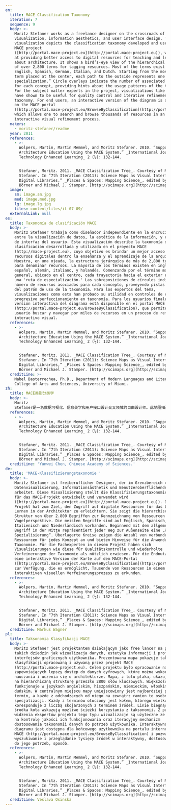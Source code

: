 ```yaml
---
en:
  title: MACE Classification Taxonomy
  iteration: 7
  sequence: 9
  body: >-
    Moritz Stefaner works as a freelance designer on the crossroads of data
    visualization, information aesthetics, and user interface design. This
    visualization depicts the classification taxonomy developed and used in the
    MACE project
    ([http://portal.mace-project.eu](http://portal.mace-project.eu)), which aims
    at providing better access to digital resources for teaching and learning
    about architecture. It shows a bird’s-eye view of the hierarchical structure
    of over 2,800 terms for tagging resources. Most of the terms exist in
    English, Spanish, German, Italian, and Dutch. Starting from the most general
    term placed at the center, each path to the outside represents one “route of
    specialization.” Circle overlays indicate the number of associated resources
    for each concept, providing hints about the usage patterns of the taxonomy.
    For the subject matter experts in the project, visualizations like these
    have shown to be useful for quality control and iterative refinements of the
    taxonomy. For end users, an interactive version of the diagram is available
    on the MACE portal
    ([http://portal.mace-project.eu/BrowseByClassification](http://portal.mace-project.eu/BrowseByClassification)),
    which allows one to search and browse thousands of resources in an
    interactive visual refinement process.
  makers:
    - moritz-stefaner/readme
  year: 2011
  references:
    - >-
      Wolpers, Martin, Martin Memmel, and Moritz Stefaner. 2010. “Supporting
      Architecture Education Using the MACE System.” _International Journal of
      Technology Enhanced Learning_ 2 (½): 132-144.


      Stefaner, Moritz. 2011. _MACE Classification Tree_. Courtesy of Moritz
      Stefaner. In “7th Iteration (2011): Science Maps as Visual Interfaces to
      Digital Libraries,” _Places & Spaces: Mapping Science_, edited by Katy
      Börner and Michael J. Stamper. [http://scimaps.org](http://scimaps.org).
  image:
    sm: image.sm.jpg
    med: image.med.jpg
    lg: image.lg.jpg
    tiles: content/tiles/it-07-09/
  externalLink: null
es:
  title: Taxonomía de clasificación MACE
  body: >-
    Moritz Stefaner trabaja como diseñador indepewndiente en la encrucijada
    entre la visualización de datos, la estética de la información, y el diseño
    de interfaz del usuario. Esta visualización describe la taxonomía de
    clasificación desarrollada y utilizada en el proyecto MACE
    (http://mace-project.eu), cuyo objetivo es brindar un mejor acceso a los
    recursos digitales dentro la enseñanza y el aprendizaje de la arquitectura.
    Muestra, en una ojeada, la estructura jerárquica de más de 2,800 términos
    para denominar recursos. La mayoría de los términos existen en inglés,
    español, alemán, italiano, y holandés. Comenzando por el término más
    general, ubicado en el centro, cada trayectoria hacia el exterior representa
    una 'ruta de especialización.' Las sobreposiciones de círculos indican el
    número de recursos asociados para cada concepto, proveyendo pistas acerca
    del patrón de uso de la taxonomía. Para los expertos del tema,
    visualizaciones como esta han probado su utilidad en controles de calidad y
    progresivo perfeccionamiento en taxonomía. Para los usuarios finales, una
    versión interactiva del diagrama está disponible en el portal MACE
    (http://portal.mace-project.eu/BrowseByClassification), que permite al
    usuario buscar y navegar por miles de recursos en un proceso de refinamiento
    interactivo visual.
  references:
    - >-
      Wolpers, Martin, Martin Memmel, and Moritz Stefaner. 2010. “Supporting
      Architecture Education Using the MACE System.” _International Journal of
      Technology Enhanced Learning_ 2 (½): 132-144.


      Stefaner, Moritz. 2011. _MACE Classification Tree_. Courtesy of Moritz
      Stefaner. In “7th Iteration (2011): Science Maps as Visual Interfaces to
      Digital Libraries,” _Places & Spaces: Mapping Science_, edited by Katy
      Börner and Michael J. Stamper. [http://scimaps.org](http://scimaps.org).
  creditLine: >-
    Mabel Basterrechea, Ph.D., Department of Modern Languages and Literatures,
    College of Arts and Sciences, University of Miami.
zh:
  title: MACE类别分类学
  body: >-
    Moritz
    Stefaner是一名数据可视化、信息美学和用户接口设计交叉领域的自由设计师。此地图描述了为MACE项目(http://mace-project.eu)开发和使用的分类系统。MACE项目旨在为教授和学习建筑提供更好的数字资源接口。地图以鸟瞰的方式展示了2800个标签资源的层级机构。这些标签条目主要以英语、西班牙语、德语、意大利语和荷兰语存在。从最普通的位于中间的条目开始，向外呈现的每条路径都代表了一条专业领域之路。圆形的覆盖区域表示的每个概念相关资源的数目，这也暗示了分类系统的使用模式。对项目中的主题内容专家而言，此地图对于分类系统的质量控制和迭代提升都是有用的。对于终端用户，图表的交互版本可以从MACE门户网站(http://portal.mace-project.eu/BrowseByClassification)上获得，此网站允许用户在可视化交互提升过程中检索和浏览上千种资源。
  references:
    - >-
      Wolpers, Martin, Martin Memmel, and Moritz Stefaner. 2010. “Supporting
      Architecture Education Using the MACE System.” _International Journal of
      Technology Enhanced Learning_ 2 (½): 132-144.


      Stefaner, Moritz. 2011. _MACE Classification Tree_. Courtesy of Moritz
      Stefaner. In “7th Iteration (2011): Science Maps as Visual Interfaces to
      Digital Libraries,” _Places & Spaces: Mapping Science_, edited by Katy
      Börner and Michael J. Stamper. [http://scimaps.org](http://scimaps.org).
  creditLine: 'Yunwei Chen, Chinese Academy of Sciences.'
de:
  title: 'MACE-Klassifizierungstaxonomie '
  body: >-
    Moritz Stefaner ist freiberuflicher Designer, der im Grenzbereich von
    Datenvisualisierung, Informationsästhetik und Benutzeroberflächendesign
    arbeitet. Diese Visualisierung stellt die Klassifizierungstaxonomie dar, die
    für das MACE-Projekt entwickelt und verwendet wird
    ([http://portal.mace-project.eu](http://portal.mace-project.eu)). Dieses
    Projekt hat zum Ziel, den Zugriff auf digitale Ressourcen für das Lehren und
    Lernen in der Architektur zu erleichtern. Sie zeigt die hierarchische
    Struktur von über 2.800 Begriffen zur Kennzeichnung von Ressourcen aus der
    Vogelperspektive. Die meisten Begriffe sind auf Englisch, Spanisch, Deutsch,
    Italienisch und Niederländisch vorhanden. Beginnend mit dem allgemeinsten
    Begriff in der Mitte repräsentiert jeder Weg zur Außenseite eine „Route der
    Spezialisierung“. Überlagerte Kreise zeigen die Anzahl von verbundenen
    Ressourcen für jedes Konzept an und bieten Hinweise für die Anwendung der
    Taxonomie. Für die Fachexperten in diesem Projekt haben sich
    Visualisierungen wie diese für Qualitätskontrolle und wiederholte
    Verfeinerungen der Taxonomie als nützlich erwiesen. Für die Endnutzer steht
    eine interaktive Version der Karte auf dem MACE-Portal
    ([http://portal.mace-project.eu/BrowseByClassification](http://portal.mace-project.eu/BrowseByClassification))
    zur Verfügung, die es ermöglicht, Tausende von Ressourcen in einem
    interaktiven visuellen Verfeinerungsprozess zu erkunden.
  references:
    - >-
      Wolpers, Martin, Martin Memmel, and Moritz Stefaner. 2010. “Supporting
      Architecture Education Using the MACE System.” _International Journal of
      Technology Enhanced Learning_ 2 (½): 132-144.


      Stefaner, Moritz. 2011. _MACE Classification Tree_. Courtesy of Moritz
      Stefaner. In “7th Iteration (2011): Science Maps as Visual Interfaces to
      Digital Libraries,” _Places & Spaces: Mapping Science_, edited by Katy
      Börner and Michael J. Stamper. [http://scimaps.org](http://scimaps.org).
  creditLine: Markus Wagner
pl:
  title: Taksonomia Klasyfikacji MACE
  body: >-
    Moritz Stefaner jest projektantem działającym jako free lancer na pograniczu
    takich dziedzin jak wizualizacja danych, estetyka informacji i projektowanie
    interfejsów graficznych użytkownika. Prezentowana mapa pokazuje taksonomię
    klasyfikacji opracowaną i używaną przez projekt MACE
    (http://portal.mace-project.eu). Celem projektu było opracowanie narzędzi
    zapewniających lepszy dostęp do danych cyfrowych, które można wykorzystać do
    nauczania i uczenia się o architekturze. Mapa, z lotu ptaka, ukazuje widok
    na hierarchiczną strukturę przeszło 2800 słów kluczowych. Większość z nich
    funkcjonuje w językach angielskim, hiszpańskim, niemieckim, włoskim i
    duńskim. W centralnym miejscu mapy umiejscowiony jest najbardziej podstawowy
    termin, a każde z odchodzących od niego na zewnątrz ramion to osobna ścieżka
    specjalizacji. Każdy z terminów otoczony jest kołem, którego wielkość
    koresponduje z liczbą skojarzonych z terminem źródeł. Linie biegnące ze
    środka koła wskazują możliwe ścieżki korzystania z taksonomii. Z punktu
    widzenia ekspertów projektu tego typu wizualizacje są użyteczne ze względu
    na kontrolę jakości ich funkcjonowania oraz iteracyjny mechanizm
    dostosowania taksonomii danych do potrzeb użytkownika. Interaktywna wersja
    diagramu jest dostępna dla końcowego użytkownika na portalu internetowym
    MACE (http://portal.mace-project.eu/BrowseByClassification) i pozwala mu na
    wyszukiwanie i przeglądanie tysięcy źródeł w interaktywny, dostosowujący się
    do jego potrzeb, sposób.
  references:
    - >-
      Wolpers, Martin, Martin Memmel, and Moritz Stefaner. 2010. “Supporting
      Architecture Education Using the MACE System.” _International Journal of
      Technology Enhanced Learning_ 2 (½): 132-144.


      Stefaner, Moritz. 2011. _MACE Classification Tree_. Courtesy of Moritz
      Stefaner. In “7th Iteration (2011): Science Maps as Visual Interfaces to
      Digital Libraries,” _Places & Spaces: Mapping Science_, edited by Katy
      Börner and Michael J. Stamper. [http://scimaps.org](http://scimaps.org).
  creditLine: Veslava Osinska
---
```

